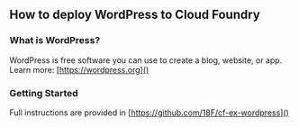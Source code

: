 ## How to deploy WordPress to Cloud Foundry

### What is WordPress?

WordPress is free software you can use to create a blog, website, or app.
Learn more: [https://wordpress.org]()

### Getting Started

Full instructions are provided in [https://github.com/18F/cf-ex-wordpress]()